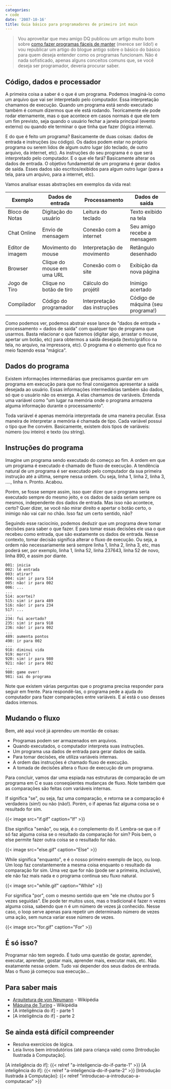 ```yaml
---
categories:
- code
date: '2007-10-16'
title: Guia básico para programadores de primeiro int main
---
```


> Vou aproveitar que meu amigo DQ publicou um artigo muito bom sobre [como fazer programas fáceis de manter] (merece ser lido!) e vou republicar um artigo do blogue antigo sobre o básico do básico para quem deseja entender como os programas funcionam. Não é nada sofisticado, apenas alguns conceitos comuns que, se você deseja ser programador, deveria procurar saber.

## Código, dados e processador

A primeira coisa a saber é o que é um programa. Podemos imaginá-lo como um arquivo que vai ser interpretado pelo computador. Essa interpretação chamamos de execução. Quando um programa está sendo executado também é comum dizermos que ele está rodando. Teoricamente ele pode rodar eternamente, mas o que acontece em casos normais é que ele tem um fim previsto, seja quando o usuário fechar a janela principal (evento externo) ou quando ele terminar o que tinha que fazer (lógica interna).

E do que é feito um programa? Basicamente de duas coisas: dados de entrada e instruções (ou código). Os dados podem estar no próprio programa ou serem lidos de algum outro lugar (do teclado, de outro arquivo, da internet, etc). As instruções do seu programa é o que será interpretado pelo computador. E o que ele fará? Basicamente alterar os dados de entrada. O objetivo fundamental de um programa é gerar dados de saída. Esses dados são escritos/exibidos para algum outro lugar (para a tela, para um arquivo, para a internet, etc).

Vamos analisar essas abstrações em exemplos da vida real:
    
| Exemplo          | Dados de entrada            | Processamento                 | Dados de saída                    |
| ---------------- | --------------------------  | ----------------------------  | --------------------------------- |
| Bloco de Notas   | Digitação do usuário        | Leitura do teclado            | Texto exibido na tela             |
| Chat Online      | Envio de mensagem           | Conexão com a internet        | Seu amigo recebe a mensagem       |
| Editor de imagem | Movimento do mouse          | Interpretação de movimento    | Retângulo desenhado               |
| Browser          | Clique do mouse em uma URL  | Conexão com o site            | Exibição da nova página           |
| Jogo de Tiro     | Clique no botão de tiro     | Cálculo do projétil           | Inimigo acertado                  |
| Compilador       | Código do programador       | Interpretação das instruções  | Código de máquina (seu programa!) |

Como podemos ver, podemos abstrair esse lance de "dados de entrada + processamento = dados de saída" com qualquer tipo de programa que usarmos. Basta relacionar o que fazemos (digitar algo, arrastar o mouse, apertar um botão, etc) para obtermos a saída desejada (texto/gráfico na tela, no arquivo, na impressora, etc). O programa é o elemento que fica no meio fazendo essa "mágica".

## Dados do programa

Existem informações intermediárias que precisamos guardar em um programa em execução para que no final consigamos apresentar a saída desejada ao usuário. Essas informações intermediárias também são dados, só que o usuário não os enxerga. A elas chamamos de variáveis. Entenda uma variável como "um lugar na memória onde o programa armazena alguma informação durante o processamento".

Toda variável é apenas memória interpretada de uma maneira peculiar. Essa maneira de interpretar a memória é chamada de tipo. Cada variável possui o tipo que lhe convém. Basicamente, existem dois tipos de variáveis: número (ou inteiro) e texto (ou string).

## Instruções do programa

Imagine um programa sendo executado do começo ao fim. A ordem em que um programa é executado é chamado de fluxo de execução. A tendência natural de um programa é ser executado pelo computador da sua primeira instrução até a última, sempre nessa ordem. Ou seja, linha 1, linha 2, linha 3, ...., linha n. Pronto. Acabou.

Porém, se fosse sempre assim, isso quer dizer que o programa seria executado sempre do mesmo jeito, e os dados de saída seriam sempre os mesmos, independente dos dados de entrada. Mas isso não acontece, certo? Quer dizer, se você não mirar direito e apertar o botão certo, o inimigo não vai cair no chão. Isso faz um certo sentido, não?

Seguindo esse raciocínio, podemos deduzir que um programa deve tomar decisões para saber o que fazer. E para tomar essas decisões ele usa o que recebeu como entrada, que são exatamente os dados de entrada. Nesse contexto, tomar decisão significa alterar o fluxo de execução. Ou seja, a ordem não necessariamente será sempre linha 1, linha 2, linha 3, etc, mas poderá ser, por exemplo, linha 1, linha 52, linha 237643, linha 52 de novo, linha 890, e assim por diante.

    001: inicia
    002: lê entrada
    003: atirar?
    004: sim! ir para 514
    005: não! ir para 002
    006: ...
    ...
    514: acertei?
    515: sim! ir para 489
    516: não! ir para 234
    517: ...
    ...
    234: fui acertado?
    235: sim! ir para 918
    236: não! ir para 002
    ...
    489: aumenta pontos
    490: ir para 002
    ...
    918: diminui vida
    919: morri?
    920: sim! ir para 980
    921: não! ir para 002
    ...
    980: game over!
    981: sai do programa

Note que existem várias perguntas que o programa precisa responder para seguir em frente. Para respondê-las, o programa pede a ajuda do computador para fazer comparações entre variáveis. E aí está o uso desses dados internos.

## Mudando o fluxo

Bem, até aqui você já aprendeu um montão de coisas:
	
 - Programas podem ser armazenados em arquivos.
 - Quando executados, o computador interpreta suas instruções.
 - Um programa usa dados de entrada para gerar dados de saída.
 - Para tomar decisões, ele utiliza variáveis internas.
 - A ordem das instruções é chamado fluxo de execução.
 - A tomada de decisões altera o fluxo de execução de um programa.

Para concluir, vamos dar uma espiada nas estruturas de comparação de um programa em C e suas conseqüentes mudanças de fluxo. Note também que as comparações são feitas com variáveis internas.

If significa "se", ou seja, faz uma comparação, e retorna se a comparação é verdadeira (sim!) ou não (não!). Porém, o if apenas faz alguma coisa se o resultado for sim.

{{< image src="if.gif" caption="If" >}}

Else significa "senão", ou seja, é o complemento do if. Lembra-se que o if só faz alguma coisa se o resultado da comparação for sim? Pois bem, o else permite fazer outra coisa se o resultado for não.

{{< image src="else.gif" caption="Else" >}}

While significa "enquanto", e é o nosso primeiro exemplo de laço, ou loop. Um loop faz constantemente a mesma coisa enquanto o resultado da comparação for sim. Uma vez que for não (pode ser a primeira, inclusive), ele não faz mais nada e o programa continua seu fluxo natural.

{{< image src="while.gif" caption="While" >}}

For significa "por", com o mesmo sentido que em "ele me chutou por 5 vezes seguidas". Ele pode ter muitos usos, mas o tradicional é fazer n vezes alguma coisa, sabendo que n é um número de vezes já conhecido. Nesse caso, o loop serve apenas para repetir um determinado número de vezes uma ação, sem nunca variar esse número de vezes.

{{< image src="for.gif" caption="For" >}}

## É só isso?

Programar não tem segredo. É tudo uma questão de gostar, aprender, executar, aprender, gostar mais, aprender mais, executar mais, etc. Não exatamente nessa ordem. Tudo vai depender dos seus dados de entrada. Mas o fluxo já começou sua execução...

## Para saber mais

 - [Arquitetura de von Neumann] - Wikipédia
 - [Máquina de Turing] - Wikipédia
 - [A inteligência do if] - parte 1
 - [A inteligência do if] - parte 2

## Se ainda está difícil compreender

 - Resolva exercícios de lógica.
 - Leia livros bem introdutórios (até para criança vale) como [Introdução Ilustrada à Computação].

[como fazer programas fáceis de manter]: http://dqsoft.blogspot.com/2007/10/desenvolvendo-softwares-agradveis-de.html
[Arquitetura de von Neumann]: http://pt.wikipedia.org/wiki/Arquitetura_de_von_Neumann
[Máquina de Turing]: http://pt.wikipedia.org/wiki/M%C3%A1quina_de_Turing
[A inteligência do if]: {{< relref "a-inteligencia-do-if-parte-1" >}}
[A inteligência do if]: {{< relref "a-inteligencia-do-if-parte-2" >}}
[Introdução Ilustrada à Computação]: {{< relref "introducao-a-introducao-a-computacao" >}}